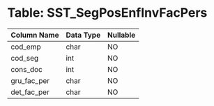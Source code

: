 # Table: SST_SegPosEnfInvFacPers

| Column Name | Data Type | Nullable |
|-------------|-----------|----------|
| cod_emp | char | NO |
| cod_seg | int | NO |
| cons_doc | int | NO |
| gru_fac_per | char | NO |
| det_fac_per | char | NO |
